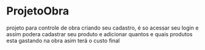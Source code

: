 # ProjetoObra

projeto para controle de obra
criando seu cadastro, é so acessar seu login e assim podera cadastrar seu produto e 
adicionar quantos e quais produtos esta gastando na obra asim terá o custo final
